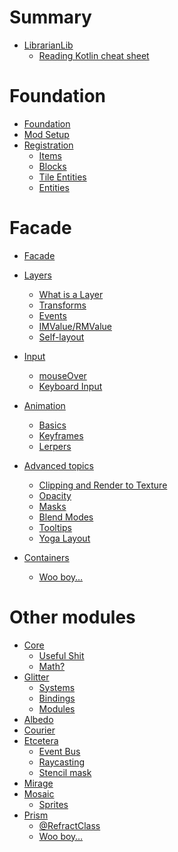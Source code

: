 # Summary

- [LibrarianLib](./librarianlib.md)
  - [Reading Kotlin cheat sheet](./reading_kotlin.md)

# Foundation

- [Foundation]()
- [Mod Setup]()
- [Registration]()
  - [Items]()
  - [Blocks]()
  - [Tile Entities]()
  - [Entities]()

# Facade

- [Facade]()
- [Layers]()
  - [What is a Layer]()
  - [Transforms]()
  - [Events]()
  - [IMValue/RMValue]()
  - [Self-layout]()

- [Input]()
  - [mouseOver]()
  - [Keyboard Input]()

- [Animation]()
  - [Basics]()
  - [Keyframes]()
  - [Lerpers]()

- [Advanced topics]()
  - [Clipping and Render to Texture]()
  - [Opacity]()
  - [Masks]()
  - [Blend Modes]()
  - [Tooltips]()
  - [Yoga Layout]()

- [Containers]()
  - [Woo boy…]()

# Other modules

- [Core]()
  - [Useful Shit]()
  - [Math?]()
- [Glitter]()
  - [Systems]()
  - [Bindings]()
  - [Modules]()
- [Albedo]()
- [Courier](./courier/README.md)
- [Etcetera](./etcetera/README.md)
  - [Event Bus](./etcetera/event_bus.md)
  - [Raycasting]()
  - [Stencil mask]()
- [Mirage]()
- [Mosaic]()
  - [Sprites]()
- [Prism](./prism/README.md)
  - [@RefractClass](./prism/refract_class.md)
  - [Woo boy…]()
